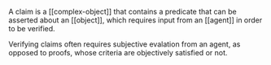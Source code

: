 A claim is a [[complex-object]] that contains a predicate that can be asserted about an [[object]], which requires input from an [[agent]] in order to be verified.  

Verifying claims often requires subjective evalation from an agent, as opposed to proofs, whose criteria are objectively satisfied or not.